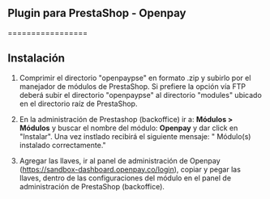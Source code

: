 ## Plugin para PrestaShop - Openpay

=================

## Instalación

1. Comprimir el directorio "openpaypse" en formato .zip y subirlo por el manejador de módulos de PrestaShop. Si prefiere la opción vía FTP deberá subir el directorio "openpaypse" al directorio "modules" ubicado en el directorio raíz de PrestaShop.

2. En la administración de Prestashop (backoffice) ir a: **Módulos > Módulos** y buscar el nombre del módulo: **Openpay** y dar click en "Instalar". Una vez instlado recibirá el siguiente mensaje: " Módulo(s) instalado correctamente."

3. Agregar las llaves, ir al panel de administración de Openpay (https://sandbox-dashboard.openpay.co/login), copiar y pegar las llaves, dentro de las configuraciones del módulo en el panel de administración de PrestaShop (backoffice).

